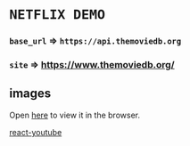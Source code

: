 # `NETFLIX DEMO`

### `base_url` => `https://api.themoviedb.org`
### `site` => https://www.themoviedb.org/
## images

Open [here](https://developers.themoviedb.org/3/getting-started/images) to view it in the browser.

[react-youtube](https://www.npmjs.com/package/react-youtube)
